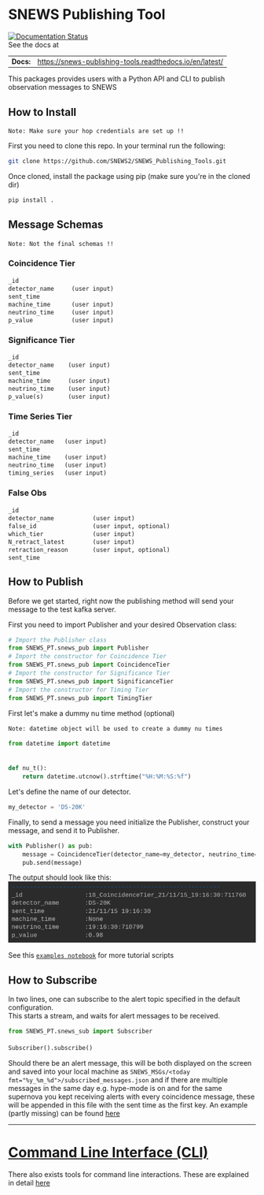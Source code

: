 # SNEWS Publishing Tool
[![Documentation Status](https://readthedocs.org/projects/snews-publishing-tools/badge/?version=latest)](https://snews-publishing-tools.readthedocs.io/en/latest/?badge=latest)
<br>See the docs at

|              |        |
| ------------ | ------ |
| **Docs:**    | https://snews-publishing-tools.readthedocs.io/en/latest/  |



This packages provides users with a Python API and CLI to publish observation messages to SNEWS


## How to Install

    Note: Make sure your hop credentials are set up !!

First you need to clone this repo. In your terminal run the following:

````bash 
git clone https://github.com/SNEWS2/SNEWS_Publishing_Tools.git
````

Once cloned, install the package using pip (make sure you're in the cloned dir)

````bash
pip install .
````

## Message Schemas

    Note: Not the final schemas !!

### Coincidence Tier

````
_id                 
detector_name     (user input)    
sent_time           
machine_time      (user input)    
neutrino_time     (user input)     
p_value           (user input)    
````

### Significance Tier

````
_id                 
detector_name    (user input)      
sent_time           
machine_time     (user input)        
neutrino_time    (user input)       
p_value(s)       (user input)    
````

### Time Series Tier

````
_id                
detector_name   (user input)      
sent_time           
machine_time    (user input)      
neutrino_time   (user input)     
timing_series   (user input)
````

### False Obs

````
_id
detector_name           (user input)          
false_id                (user input, optional)    
which_tier              (user input)    
N_retract_latest        (user input)    
retraction_reason       (user input, optional)  
sent_time           
````

## How to Publish

Before we get started, right now the publishing method will send your message to the test kafka server.

First you need to import Publisher and  your desired Observation class:

````Python
# Import the Publisher class
from SNEWS_PT.snews_pub import Publisher
# Import the constructor for Coincidence Tier
from SNEWS_PT.snews_pub import CoincidenceTier
# Import the constructor for Significance Tier
from SNEWS_PT.snews_pub import SignificanceTier
# Import the constructor for Timing Tier
from SNEWS_PT.snews_pub import TimingTier
````

First let's make a dummy nu time method (optional)

    Note: datetime object will be used to create a dummy nu times

```Python
from datetime import datetime


def nu_t():
    return datetime.utcnow().strftime("%H:%M:%S:%f")
```

Let's define the name of our detector.
```Python
my_detector = 'DS-20K'

```


Finally, to send a message you need initialize the Publisher, construct your message, and send it to Publisher. 
```Python
with Publisher() as pub:
    message = CoincidenceTier(detector_name=my_detector, neutrino_time=nu_t(), p_value = 0.98).message()
    pub.send(message)
```

The output should look like this:
![img.png](img.png)

See this [`examples notebook`](./examples.ipynb) for more tutorial scripts 

## How to Subscribe

In two lines, one can subscribe to the alert topic specified in the default configuration. <br>
This starts a stream, and waits for alert messages to be received.
```python
from SNEWS_PT.snews_sub import Subscriber

Subscriber().subscribe()
```

Should there be an alert message, this will be both displayed on the screen and saved into your local machine as `SNEWS_MSGs/<today fmt="%y_%m_%d">/subscribed_messages.json` and if there are multiple messages in the same day e.g. hype-mode is on and for the same supernova you kept receiving alerts with every coincidence message, these will be appended in this file with the sent time as the first key. An example (partly missing) can be found [here](https://github.com/SNEWS2/SNEWS_Publishing_Tools/blob/main/doc/subscribed_messages.json)

---
# [Command Line Interface (CLI)](./doc/cli_docs.md)
There also exists tools for command line interactions. These are explained in detail [here](./doc/cli_docs.md)
